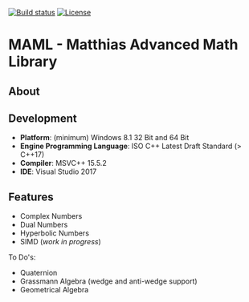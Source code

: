 [![Build status][s1]][av] [![License][s2]][li]

[s1]: https://ci.appveyor.com/api/projects/status/8v9a0idnftj5s114?svg=true
[s2]: https://img.shields.io/badge/license-GPL%203.0-blue.svg

[av]: https://ci.appveyor.com/project/matt77hias/MAML
[li]: https://raw.githubusercontent.com/matt77hias/MAML/master/LICENSE.txt

# MAML - Matthias Advanced Math Library

## About

## Development
* **Platform**: (minimum) Windows 8.1 32 Bit and 64 Bit
* **Engine Programming Language**: ISO C++ Latest Draft Standard (> C++17)
* **Compiler**: MSVC++ 15.5.2
* **IDE**: Visual Studio 2017

## Features

* Complex Numbers
* Dual Numbers
* Hyperbolic Numbers
* SIMD (*work in progress*)

To Do's:

* Quaternion
* Grassmann Algebra (wedge and anti-wedge support)
* Geometrical Algebra
